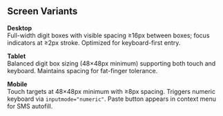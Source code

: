 ## Screen Variants

**Desktop**  
Full-width digit boxes with visible spacing ≥16px between boxes; focus indicators at ≥2px stroke. Optimized for keyboard-first entry.

**Tablet**  
Balanced digit box sizing (48×48px minimum) supporting both touch and keyboard. Maintains spacing for fat-finger tolerance.

**Mobile**  
Touch targets at 48×48px minimum with ≥8px spacing. Triggers numeric keyboard via `inputmode="numeric"`. Paste button appears in context menu for SMS autofill.